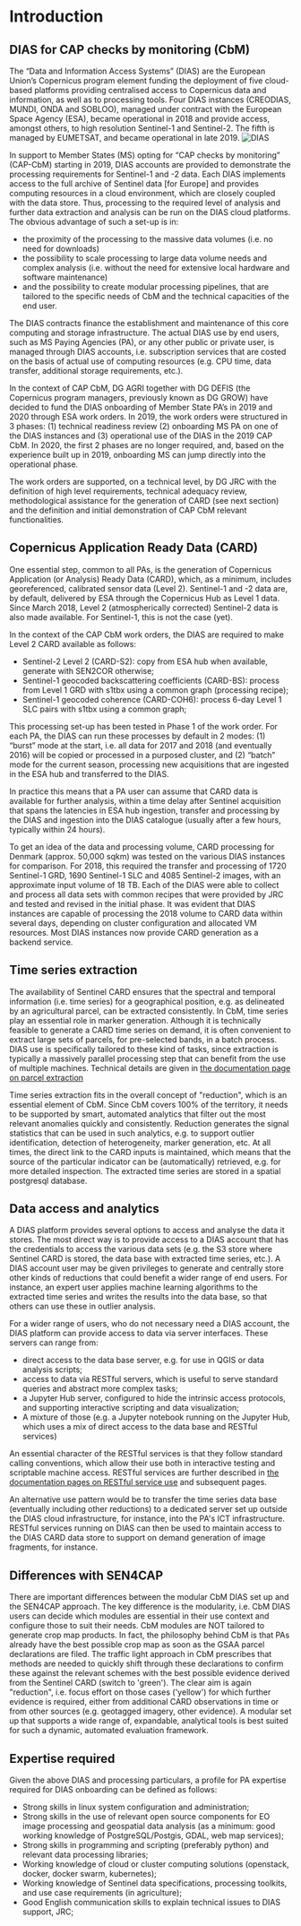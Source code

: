 # Introduction


## DIAS for CAP checks by monitoring (CbM)

The “Data and Information Access Systems” (DIAS) are the European Union’s Copernicus program element funding the deployment of five cloud-based platforms  providing  centralised  access  to  Copernicus  data  and  information,  as  well as to processing tools. Four DIAS instances (CREODIAS, MUNDI, ONDA and SOBLOO), managed under contract with the European Space Agency (ESA), became operational in 2018 and provide access, amongst others, to high resolution Sentinel-1 and Sentinel-2. The fifth is managed by EUMETSAT, and became operational in late 2019. 
![DIAS](https://www.copernicus.eu/sites/default/files/DIAS_0.jpg)

In support to Member States (MS) opting for “CAP checks by monitoring” (CAP-CbM) starting in 2019, DIAS accounts are provided to demonstrate the processing requirements for Sentinel-1 and -2 data. Each DIAS implements access to the full archive of Sentinel data [for Europe] and provides computing resources in a cloud environment, which are closely coupled with the data store. Thus, processing to the required level of analysis and further data extraction and analysis can be run on the DIAS cloud platforms. The obvious advantage of such a set-up is in:
* the proximity of the processing to the massive data volumes (i.e. no need for downloads) 
* the possibility to scale processing to large data volume needs and complex analysis (i.e. without the need for extensive local hardware and software maintenance)
* and the possibility to create modular processing pipelines, that are tailored to the specific needs of CbM and the technical capacities of the end user.

 
The DIAS contracts finance the establishment and maintenance of this core computing and storage infrastructure. The actual DIAS use by end users, such as MS Paying Agencies (PA), or any other public or private user, is managed through DIAS accounts, i.e. subscription services that are costed on the basis of actual use of computing resources (e.g. CPU time, data transfer, additional storage requirements, etc.).
 
In the context of CAP CbM, DG AGRI together with DG DEFIS (the Copernicus program managers, previously known as DG GROW) have decided to fund the DIAS onboarding of Member State PA’s in 2019 and 2020 through ESA work orders. In 2019, the work orders were structured in 3 phases: (1) technical readiness review (2) onboarding MS PA on one of the DIAS instances and (3) operational use of the DIAS in the 2019 CAP CbM. In 2020, the first 2 phases are no longer required, and, based on the experience built up in 2019, onboarding MS can jump directly into the operational phase.

The work orders are supported, on a technical level, by DG JRC with the definition of high level requirements, technical adequacy review, methodological assistance for the generation of CARD (see next section) and the definition and initial demonstration of CAP CbM relevant functionalities.


## Copernicus Application Ready Data (CARD)

One essential step, common to all PAs, is the generation of Copernicus Application (or Analysis) Ready Data (CARD), which, as a minimum, includes georeferenced, calibrated sensor data (Level 2). Sentinel-1 and -2 data are, by default, delivered by ESA through the Copernicus Hub as Level 1 data. Since March 2018, Level 2 (atmospherically corrected) Sentinel-2 data is also made available. For Sentinel-1, this is not the case (yet).

In the context of the CAP CbM work orders, the DIAS are required to make Level 2 CARD available as follows:

- Sentinel-2 Level 2 (CARD-S2): copy from ESA hub when available, generate with SEN2COR otherwise; 
- Sentinel-1 geocoded backscattering coefficients (CARD-BS): process from Level 1 GRD with s1tbx using a common graph (processing recipe); 
- Sentinel-1 geocoded coherence (CARD-COH6): process 6-day Level 1 SLC pairs with s1tbx using a common graph;

This processing set-up has been tested in Phase 1 of the work order. For each PA, the DIAS can run these processes by default in 2 modes: (1) “burst” mode at the start, i.e. all data for 2017 and 2018 (and eventually 2016) will be copied or processed in a purposed cluster, and (2) “batch” mode for the current season, processing new acquisitions that are ingested in the ESA hub and transferred to the DIAS.

In practice this means that a PA user can assume that CARD data is available for further analysis, within a time delay after Sentinel acquisition that spans the latencies in ESA hub ingestion, transfer and processing by the DIAS and ingestion into the DIAS catalogue (usually after a few hours, typically within 24 hours).

To get an idea of the data and processing volume, CARD processing for Denmark (approx. 50,000 sqkm) was tested on the various DIAS instances for comparison. For 2018, this required the transfer and processing of 1720 Sentinel-1 GRD, 1690 Sentinel-1 SLC and 4085 Sentinel-2 images, with an approximate input volume of 18 TB. Each of the DIAS were able to collect and process all data sets with common recipes that were provided by JRC and tested and revised in the initial phase. It was evident that DIAS instances are capable of processing the 2018 volume to CARD data within several days, depending on cluster configuration and allocated VM resources. Most DIAS instances now provide CARD generation as a backend service.


## Time series extraction

The availability of Sentinel CARD ensures that the spectral and temporal information (i.e. time series) for a geographical position, e.g. as delineated by an agricultural parcel, can be extracted consistently. In CbM, time series play an essential role in marker generation. Although it is technically feasible to generate a CARD time series on demand, it is often convenient to extract large sets of parcels, for pre-selected bands, in a batch process. DIAS use is specifically tailored to these kind of tasks, since extraction is typically a massively parallel processing step that can benefit from the use of multiple machines.
Technical details are given in [the documentation page on parcel extraction](https://jrc-cbm.readthedocs.io/en/latest/parcel_extraction.html)

Time series extraction fits in the overall concept of "reduction", which is an essential element of CbM. Since CbM covers 100% of the territory, it needs to be supported by smart, automated analytics that filter out the most relevant anomalies quickly and consistently. Reduction generates the signal statistics that can be used in such analytics, e.g. to support outlier identification, detection of heterogeneity, marker generation, etc. At all times, the direct link to the CARD inputs is maintained, which means that the source of the particular indicator can be (automatically) retrieved, e.g. for more detailed inspection. The extracted time series are stored in a spatial postgresql database.


## Data access and analytics

A DIAS platform provides several options to access and analyse the data it stores. The most direct way is to provide access to a DIAS account that has the credentials to access the various data sets (e.g. the S3 store where Sentinel CARD is stored, the data base with extracted time series, etc.). A DIAS account user may be given privileges to generate and centrally store other kinds of reductions that could benefit a wider range of end users. For instance, an expert user applies machine learning algorithms to the extracted time series and writes the results into the data base, so that others can use these in outlier analysis. 

For a wider range of users, who do not necessary need a DIAS account, the DIAS platform can provide access to data via server interfaces. These servers can range from:

* direct access to the data base server, e.g. for use in QGIS or data analysis scripts;
* access to data via RESTful servers, which is useful to serve standard queries and abstract more complex tasks;
* a Jupyter Hub server, configured to hide the intrinsic access protocols, and supporting interactive scripting and data visualization;
* A mixture of those (e.g. a Jupyter notebook running on the Jupyter Hub, which uses a mix of direct access to the data base and RESTful services)

An essential character of the RESTful services is that they follow standard calling conventions, which allow their use both in interactive testing and scriptable machine access. RESTful services are further described in [the documentation pages on RESTful service use](https://jrc-cbm.readthedocs.io/en/latest/api_ts.html) and subsequent pages. 

An alternative use pattern would be to transfer the time series data base (eventually including other reductions) to a dedicated server set up outside the DIAS cloud infrastructure, for instance, into the PA's ICT infrastructure. RESTful services running on DIAS can then be used to maintain access to the DIAS CARD data store to support on demand generation of image fragments, for instance.


## Differences with SEN4CAP

There are important differences between the modular CbM DIAS set up and the SEN4CAP approach. The key difference is the modularity, i.e. CbM DIAS users can decide which modules are essential in their use context and configure those to suit their needs. CbM modules are NOT tailored to generate crop map products. In fact, the philosophy behind CbM is that PAs already have the best possible crop map as soon as the GSAA parcel declarations are filed. The traffic light approach in CbM prescribes that methods are needed to quickly shift through these declarations to confirm these against the relevant schemes with the best possible evidence derived from the Sentinel CARD (switch to 'green'). The clear aim is again "reduction", i.e. focus effort on those cases ('yellow') for which further evidence is required, either from additional CARD observations in time or from other sources (e.g. geotagged imagery, other evidence). A modular set up that supports a wide range of, expandable, analytical tools is best suited for such a dynamic, automated evaluation framework. 


## Expertise required

Given the above DIAS and processing particulars, a profile for PA expertise required for DIAS onboarding can be defined as follows:

- Strong skills in linux system configuration and administration;
- Strong skills in the use of relevant open source components for EO image processing and geospatial data analysis (as a minimum: good working knowledge of PostgreSQL/Postgis, GDAL, web map services);
- Strong skills in programming and scripting (preferably python) and relevant data processing libraries;
- Working knowledge of cloud or cluster computing solutions (openstack, docker, docker swarm, kubernetes);
- Working knowledge of Sentinel data specifications, processing toolkits, and use case requirements (in agriculture);
- Good English communication skills to explain technical issues to DIAS support, JRC;